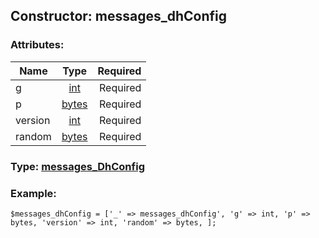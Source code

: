 ## Constructor: messages\_dhConfig  

### Attributes:

| Name     |    Type       | Required |
|----------|:-------------:|---------:|
|g|[int](../types/int.md) | Required|
|p|[bytes](../types/bytes.md) | Required|
|version|[int](../types/int.md) | Required|
|random|[bytes](../types/bytes.md) | Required|


### Type: [messages\_DhConfig](../types/messages\_DhConfig.md)

### Example:


```
$messages_dhConfig = ['_' => messages_dhConfig', 'g' => int, 'p' => bytes, 'version' => int, 'random' => bytes, ];
```